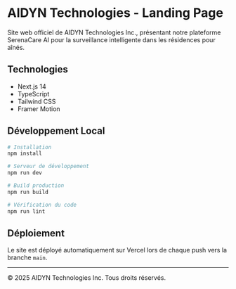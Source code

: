 # AIDYN Technologies - Landing Page

Site web officiel de AIDYN Technologies Inc., présentant notre plateforme SerenaCare AI pour la surveillance intelligente dans les résidences pour aînés.

## Technologies

- Next.js 14
- TypeScript
- Tailwind CSS
- Framer Motion

## Développement Local

```bash
# Installation
npm install

# Serveur de développement
npm run dev

# Build production
npm run build

# Vérification du code
npm run lint
```

## Déploiement

Le site est déployé automatiquement sur Vercel lors de chaque push vers la branche `main`.

---

© 2025 AIDYN Technologies Inc. Tous droits réservés.
